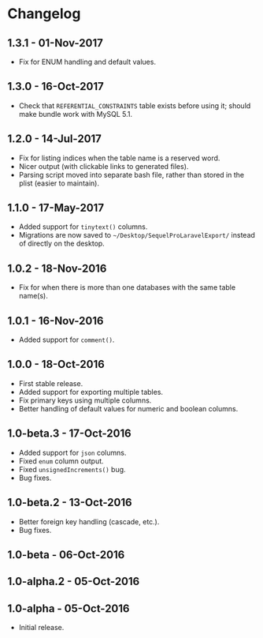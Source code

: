 # Changelog

## 1.3.1 - 01-Nov-2017

- Fix for ENUM handling and default values.


## 1.3.0 - 16-Oct-2017

- Check that `REFERENTIAL_CONSTRAINTS` table exists before using it; should make bundle work with MySQL 5.1.


## 1.2.0 - 14-Jul-2017

- Fix for listing indices when the table name is a reserved word.
- Nicer output (with clickable links to generated files).
- Parsing script moved into separate bash file, rather than stored in the plist (easier to maintain).


## 1.1.0 - 17-May-2017

- Added support for `tinytext()` columns.
- Migrations are now saved to `~/Desktop/SequelProLaravelExport/` instead of directly on the desktop.


## 1.0.2 - 18-Nov-2016

- Fix for when there is more than one databases with the same table name(s).


## 1.0.1 - 16-Nov-2016

- Added support for `comment()`.


## 1.0.0 - 18-Oct-2016

- First stable release.
- Added support for exporting multiple tables.
- Fix primary keys using multiple columns.
- Better handling of default values for numeric and boolean columns.


## 1.0-beta.3 - 17-Oct-2016

- Added support for `json` columns.
- Fixed `enum` column output.
- Fixed `unsignedIncrements()` bug.
- Bug fixes.

## 1.0-beta.2 - 13-Oct-2016

- Better foreign key handling (cascade, etc.).
- Bug fixes.

## 1.0-beta - 06-Oct-2016

## 1.0-alpha.2 - 05-Oct-2016

## 1.0-alpha - 05-Oct-2016

- Initial release.
